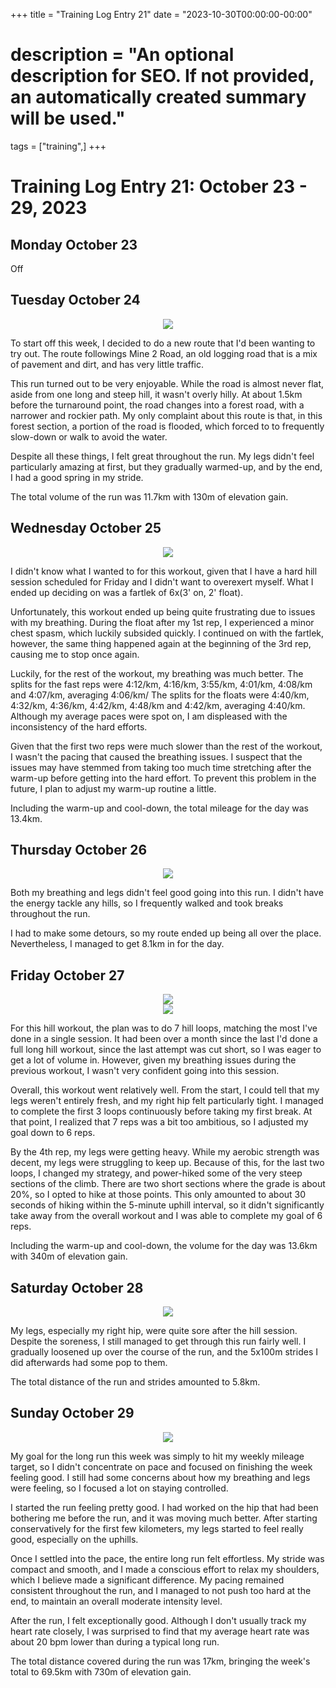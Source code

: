 +++
title = "Training Log Entry 21"
date = "2023-10-30T00:00:00-00:00"
# description = "An optional description for SEO. If not provided, an automatically created summary will be used."
tags = ["training",]
+++


# Training Log Entry 21:  October 23 - 29, 2023

## Monday October 23

Off

## Tuesday October 24

<div style="text-align:center"><img src="/images/posts/training/2023/21/1.png.webp" /></div>

To start off this week, I decided to do a new route that I'd been wanting to try out.
The route followings Mine 2 Road, an old logging road that is a mix of pavement and dirt, and has very little traffic.

This run turned out to be very enjoyable.
While the road is almost never flat, aside from one long and steep hill, it wasn't overly hilly.
At about 1.5km before the turnaround point, the road changes into a forest road, with a narrower and rockier path.
My only complaint about this route is that, in this forest section, a portion of the road is flooded, which forced to to frequently slow-down or walk to avoid the water.

Despite all these things, I felt great throughout the run.
My legs didn't feel particularly amazing at first, but they gradually warmed-up, and by the end, I had a good spring in my stride.

The total volume of the run was 11.7km with 130m of elevation gain.

## Wednesday October 25

<div style="text-align:center"><img src="/images/posts/training/2023/21/2.png.webp" /></div>

I didn't know what I wanted to for this workout, given that I have a hard hill session scheduled for Friday and I didn't want to overexert myself.
What I ended up deciding on was a fartlek of 6x(3' on, 2' float).

Unfortunately, this workout ended up being quite frustrating due to issues with my breathing.
During the float after my 1st rep, I experienced a minor chest spasm, which luckily subsided quickly.
I continued on with the fartlek, however, the same thing happened again at the beginning of the 3rd rep, causing me to stop once again.

Luckily, for the rest of the workout, my breathing was much better.
The splits for the fast reps were 4:12/km, 4:16/km, 3:55/km, 4:01/km, 4:08/km and 4:07/km, averaging 4:06/km/
The splits for the floats were 4:40/km, 4:32/km, 4:36/km, 4:42/km, 4:48/km and 4:42/km, averaging 4:40/km.
Although my average paces were spot on, I am displeased with the inconsistency of the hard efforts.

Given that the first two reps were much slower than the rest of the workout, I wasn't the pacing that caused the breathing issues.
I suspect that the issues may have stemmed from taking too much time stretching after the warm-up before getting into the hard effort.
To prevent this problem in the future, I plan to adjust my warm-up routine a little.

Including the warm-up and cool-down, the total mileage for the day was 13.4km.

## Thursday October 26

<div style="text-align:center"><img src="/images/posts/training/2023/21/3.png.webp" /></div>

Both my breathing and legs didn't feel good going into this run.
I didn't have the energy tackle any hills, so I frequently walked and took breaks throughout the run.

I had to make some detours, so my route ended up being all over the place.
Nevertheless, I managed to get 8.1km in for the day.

## Friday October 27

<div style="text-align:center"><img src="/images/posts/training/2023/21/4.png.webp" /></div>
<div style="text-align:center"><img src="/images/posts/training/2023/21/5.png.webp" /></div>

For this hill workout, the plan was to do 7 hill loops, matching the most I've done in a single session.
It had been over a month since the last I'd done a full long hill workout, since the last attempt was cut short, so I was eager to get a lot of volume in.
However, given my breathing issues during the previous workout, I wasn't very confident going into this session.

Overall, this workout went relatively well.
From the start, I could tell that my legs weren't entirely fresh, and my right hip felt particularly tight.
I managed to complete the first 3 loops continuously before taking my first break.
At that point, I realized that 7 reps was a bit too ambitious, so I adjusted my goal down to 6 reps.

By the 4th rep, my legs were getting heavy.
While my aerobic strength was decent, my legs were struggling to keep up.
Because of this, for the last two loops, I changed my strategy, and power-hiked some of the very steep sections of the climb.
There are two short sections where the grade is about 20\%, so I opted to hike at those points.
This only amounted to about 30 seconds of hiking within the 5-minute uphill interval, so it didn't significantly take away from the overall workout and I was able to complete my goal of 6 reps.

Including the warm-up and cool-down, the volume for the day was 13.6km with 340m of elevation gain.

## Saturday October 28

<div style="text-align:center"><img src="/images/posts/training/2023/21/6.png.webp" /></div>

My legs, especially my right hip, were quite sore after the hill session.
Despite the soreness, I still managed to get through this run fairly well.
I gradually loosened up over the course of the run, and the 5x100m strides I did afterwards had some pop to them.

The total distance of the run and strides amounted to 5.8km.

## Sunday October 29

<div style="text-align:center"><img src="/images/posts/training/2023/21/7.png.webp" /></div>

My goal for the long run this week was simply to hit my weekly mileage target, so I didn't concentrate on pace and focused on finishing the week feeling good.
I still had some concerns about how my breathing and legs were feeling, so I focused a lot on staying controlled.

I started the run feeling pretty good.
I had worked on the hip that had been bothering me before the run, and it was moving much better.
After starting conservatively for the first few kilometers, my legs started to feel really good, especially on the uphills.

Once I settled into the pace, the entire long run felt effortless.
My stride was compact and smooth, and I made a conscious effort to relax my shoulders, which I believe made a significant difference.
My pacing remained consistent throughout the run, and I managed to not push too hard at the end, to maintain an overall moderate intensity level.

After the run, I felt exceptionally good.
Although I don't usually track my heart rate closely, I was surprised to find that my average heart rate was about 20 bpm lower than during a typical long run.

The total distance covered during the run was 17km, bringing the week's total to 69.5km with 730m of elevation gain.
